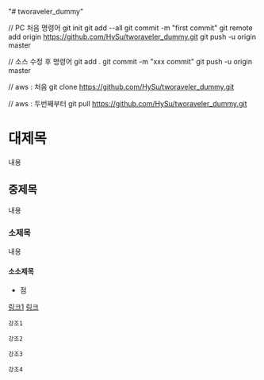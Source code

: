 "# tworaveler_dummy"

// PC 처음 명령어
git init
git add --all
git commit -m "first commit"
git remote add origin https://github.com/HySu/tworaveler_dummy.git
git push -u origin master

// 소스 수정 후 명령어
git add .
git commit -m "xxx commit"
git push -u origin master

// aws : 처음
git clone https://github.com/HySu/tworaveler_dummy.git

// aws : 두번째부터
git pull https://github.com/HySu/tworaveler_dummy.git
# 대제목
내용

## 중제목
내용

### 소제목
내용

#### 소소제목
* 점

[링크1](링크)
[링크](링크2)

`강조1`

``
강조2
``

```
강조3
```

````
강조4
````

